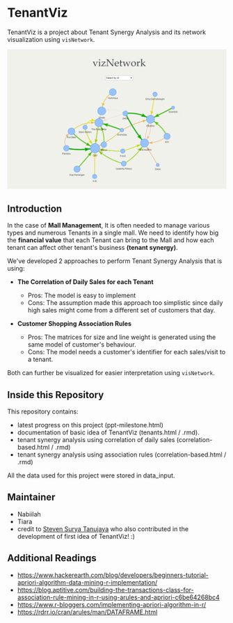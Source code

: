 # TenantViz

TenantViz is a project about Tenant Synergy Analysis and its network visualization using `visNetwork`. 

![](tenantviz.PNG)

## Introduction

In the case of **Mall Management**, It is often needed to manage various types and numerous Tenants in a single mall. We need to identify how big the **financial value** that each Tenant can bring to the Mall and how each tenant can affect other tenant's business **(tenant synergy)**.

We've developed 2 approaches to perform Tenant Synergy Analysis that is using:

* **The Correlation of Daily Sales for each Tenant**
    - Pros: The model is easy to implement  
    - Cons: The assumption made this approach too simplistic since daily high sales might come from a different set of customers that day.  

* **Customer Shopping Association Rules**
    - Pros: The matrices for size and line weight is generated using the same model of customer's behaviour.  
    - Cons: The model needs a customer's identifier for each sales/visit to a tenant.

Both can further be visualized for easier interpretation using `visNetwork`.

## Inside this Repository

This repository contains: 

- latest progress on this project (ppt-milestone.html)
- documentation of basic idea of TenantViz (tenants.html / .rmd). 
- tenant synergy analysis using correlation of daily sales (correlation-based.html / .rmd)
- tenant synergy analysis using association rules (correlation-based.html / .rmd)

All the data used for this project were stored in data_input.

## Maintainer

* Nabiilah
* Tiara
* credit to [Steven Surya Tanujaya](https://www.linkedin.com/in/stevensurya/) who also contributed in the development of first idea of TenantViz! :)

## Additional Readings

* https://www.hackerearth.com/blog/developers/beginners-tutorial-apriori-algorithm-data-mining-r-implementation/
* https://blog.aptitive.com/building-the-transactions-class-for-association-rule-mining-in-r-using-arules-and-apriori-c6be64268bc4
* https://www.r-bloggers.com/implementing-apriori-algorithm-in-r/
* https://rdrr.io/cran/arules/man/DATAFRAME.html
